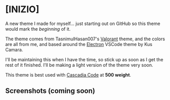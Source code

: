# [INIZIO]

A new theme I made for myself... just starting out on GitHub so this theme would mark the _beginning_ of it.

The theme comes from TasnimulHasan007's [Valorant](https://github.com/TasnimulHasan007/valorant-theme) theme, and the colors are all from me, and based around the [Electron](https://github.com/kcmr/electron-theme-vscode) VSCode theme by Kus Camara.

I'll be maintaining this when I have the time, so stick up as soon as I get the rest of it finished. I'll be making a light version of the theme very soon.

This theme is best used with [Cascadia Code](https://github.com/microsoft/cascadia-code) at **500 weight**.

## Screenshots (coming soon)
